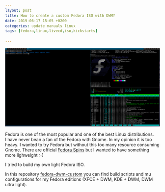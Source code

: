 ```yaml
---
layout: post
title: How to create a custom Fedora ISO with DWM?
date: 2019-06-17 15:05 +0200
categories: update manuals linux
tags: [fedora,linux,livecd,iso,kickstarts]

---
```


![Fedora 30 DWM screenshot](/assets/images/dwm-fedora-2018-11-20-152332_1920x975_scrot.png)


Fedora is one of the most popular and one of the best Linux distributions.  
I have never bean a fan of the Fedora with Gnome. In my opinion it is too heavy. 
I wanted to try Fedora but without this too many resource consuming Gnome. 
There are official [Fedora Spins](https://spins.fedoraproject.org/) but I wanted to have something more lighweight :-) 

I tried to build my own light Fedora ISO. 

In this repository [fedora-dwm-custom](https://github.com/jacekkowalczyk82/fedora-dwm-custom) you can find build scripts and mu configurations for my Fedora editions (XFCE + DWM, KDE + DWM, DWM ultra light). 





